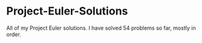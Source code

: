 # Project-Euler-Solutions
All of my Project Euler solutions. I have solved 54 problems so far, mostly in order.
